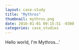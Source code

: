 ```yaml
---
layout: case-study
title: "Mythros"
thumbnail: mythros.png
date: 2016-01-01 09:15:51 -0300
categories: case_studies
---
```

Hello world, I'm Mythros...'

